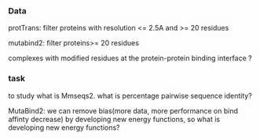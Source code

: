 
### Data
protTrans:
filter proteins with resolution <= 2.5A and >= 20 residues

mutabind2:
 filter proteins>= 20 residues

complexes with modified residues at the protein-protein binding interface ?

### task

to study what is Mmseqs2.
what is percentage pairwise sequence identity?

MutaBind2:
we can remove bias(more data, more performance on bind affinty decrease) by developing new energy functions, so what is developing new energy functions?




